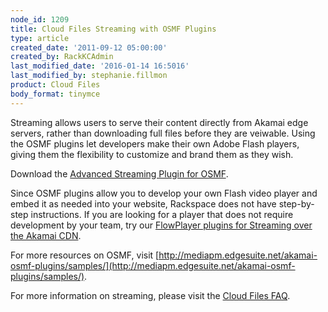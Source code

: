 ```yaml
---
node_id: 1209
title: Cloud Files Streaming with OSMF Plugins
type: article
created_date: '2011-09-12 05:00:00'
created_by: RackKCAdmin
last_modified_date: '2016-01-14 16:5016'
last_modified_by: stephanie.fillmon
product: Cloud Files
body_format: tinymce
---
```


Streaming allows users to serve their content directly from Akamai edge
servers, rather than downloading full files before they are veiwable. 
Using the OSMF plugins let developers make their own Adobe Flash
players, giving them the flexibility to customize and brand them as they
wish. 

Download the [Advanced Streaming Plugin for
OSMF](http://mediapm.edgesuite.net/akamai-osmf-plugins/samples/).

Since OSMF plugins allow you to develop your own Flash video player and
embed it as needed into your website, Rackspace does not have
step-by-step instructions.  If you are looking for a player that does
not require development by your team, try our [FlowPlayer plugins for
Streaming over the Akamai
CDN](/knowledge_center/article/cloud-files-streaming-with-flowplayer-plugins).

For more resources on OSMF, visit
[http://mediapm.edgesuite.net/akamai-osmf-plugins/samples/](http://mediapm.edgesuite.net/akamai-osmf-plugins/samples/). 

For more information on streaming, please visit the [Cloud Files
FAQ](https://www.rackspace.com/knowledge_center/article/cloud-files-faqs).

